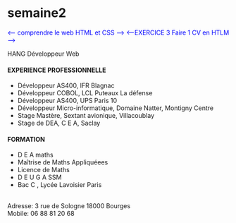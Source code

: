 # semaine2
<-- comprendre le web
HTML et CSS  -->
<--EXERCICE 3 Faire 1 CV en HTLM -->
<html>

<head> HANG Développeur Web
<style>
p { color: blue;}
</style>
</head>
<body>
<p><h4>EXPERIENCE PROFESSIONNELLE</h4></p>
<ul>
    <li>Développeur AS400, IFR Blagnac</li>
    <li>Développeur COBOL, LCL Puteaux La défense</li>
    <li>Développeur AS400, UPS Paris 10</li>
    <li>Développeur Micro-informatique, Domaine Natter, Montigny Centre</li>
    <li>Stage Mastère, Sextant avionique, Villacoublay</li>
    <li>Stage de DEA, C E A, Saclay</li>

</ul>
<p><h4>FORMATION</h4></p>
<ul>
  <li>D E A maths</li>
  <li>Maîtrise de Maths Appliquéees</li>
  <li>Licence de Maths</li>
  <li>D E U G A SSM</li>
  <li>Bac C , Lycée Lavoisier Paris</li>
</ul>
<br>
<footer>
Adresse:
3 rue de Sologne
18000 Bourges
<br>
Mobile: 06 88 81 20 68
</footer>
</body>
</html>
